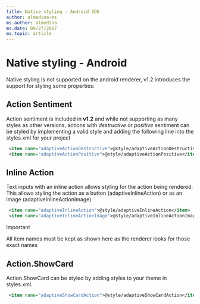 ```yaml
---
title: Native styling - Android SDK
author: almedina-ms
ms.author: almedina
ms.date: 09/27/2017
ms.topic: article
---
```


# Native styling - Android

Native styling is not supported on the android renderer, v1.2 introduces the support for styling some properties:

## Action Sentiment

Action sentiment is included in **v1.2** and while not supporting as many styles as other versions, actions with *destructive* or *positive* sentiment can be styled by implementing a valid style and adding the following line into the styles.xml for your project

```styles.xml
 <item name="adaptiveActionDestructive">@style/adaptiveActionDestructive</item>
 <item name="adaptiveActionPositive">@style/adaptiveActionPositive</item>
```

## Inline Action

Text inputs with an inline action allows styling for the action being rendered. This allows styling the action as a button (adaptiveInlineAction) or as an image (adaptiveInlineActionImage)

```styles.xml
 <item name="adaptiveInlineAction">@style/adaptiveInlineAction</item>
 <item name="adaptiveInlineActionImage">@style/adaptiveInlineActionImage</item>
```

> [!IMPORTANT]
> All item names must be kept as shown here as the renderer looks for those exact names

## Action.ShowCard

Action.ShowCard can be styled by adding styles to your theme in styles.xml.

```styles.xml
 <item name="adaptiveShowCardAction">@style/adaptiveShowCardAction</item>
```